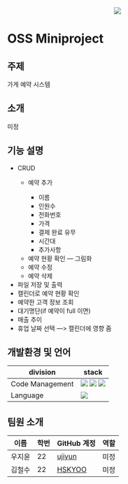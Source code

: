 <div style="text-align: center;">
  <img src="https://capsule-render.vercel.app/api?type=waving&color=c2e9fb&height=300&section=header&text=UY%20team&fontSize=90&animation=fadeIn&fontAlignY=38&desc=OSS%20Mini%20project&descAlignY=51&descAlign=62" />
  <!-- <p>
    <a href="https://github.com/kyechan99/capsule-render/labels/Idea">
      <img src="https://img.shields.io/badge/IDEA%20ISSUE%20-%23F7DF1E.svg?&style=for-the-badge&&logoColor=white"/>
    </a>
    <a href="#demo">
      <img src="https://img.shields.io/badge/DEMO%20-%234FC08D.svg?&style=for-the-badge&&logoColor=white"/>
    </a>
  </p> -->
</div>

# OSS Miniproject

## 주제
가게 예약 시스템

## 소개
미정

## 기능 설명
<body>
    <ul>
        <li>CRUD</li>
            <ul>    
                <li>예약 추가</li>
                  <ul>
                        <li>이름</li>
                        <li>인원수</li>
                        <li>전화번호</li>
                        <li>가격</li>
                        <li>결제 완료 유무</li>
                        <li>시간대</li>
                        <li>추가사항</li>
                </ul>
                <li>예약 현황 확인 — 그림화</li>
                <li>예약 수정</li>
                <li>예약 삭제</li>
            </ul>
        <li>파일 저장 및 출력</li>
        <li>캘린더로 예약 현황 확인</li>
        <li>예약한 고객 정보 조회</li>
        <li>대기명단(if 예약이 full 이면)</li>
        <li>매출 추이</li>
        <li>휴업 날짜 선택 —> 캘린더에 영향 줌</li>
    </ul>
</body>

## 개발환경 및 언어

|  division  |  stack         |
|------------|-----------------|
|Code Management|<img src="https://img.shields.io/badge/Git-F05032?style=flat-square&logo=git&logoColor=white"/> <img src="https://img.shields.io/badge/Github-181717?style=flat-square&logo=github&logoColor=white"/> <img src="https://img.shields.io/badge/vscode-007ACC?style=flat-square&logo=visualstudiocode&logoColor=white"/> |
|Language| <img src="https://img.shields.io/badge/C-A8B9CC?style=flat-square&logo=c&logoColor=white"/> |


## 팀원 소개

<table>
      <thead>
        <tr>
          <th>이름</th>
          <th>학번</th>
          <th>GitHub 계정</th>
          <th>역할</th>
        </tr>
      </thead>
      <tbody>
        <tr>
          <td>우지윤</td>
          <td>22</td>
          <td><a href="https://github.com/ujiyun">ujiyun</a></td>
          <td>미정</td>
        </tr>
        <tr>
          <td>김철수</td>
          <td>22</td>
          <td><a href="https://github.com/HSKYOO">HSKYOO</a></td>
          <td>미정</td>
        </tr>
      </tbody>
    </table>
